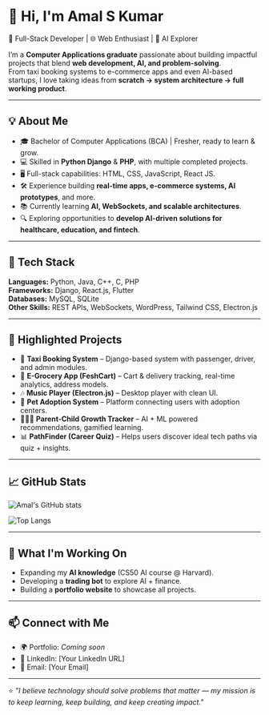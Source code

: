 # 👋 Hi, I'm Amal S Kumar  

🚀 Full-Stack Developer | 🌐 Web Enthusiast | 🤖 AI Explorer  

I’m a **Computer Applications graduate** passionate about building impactful projects that blend **web development, AI, and problem-solving**.  
From taxi booking systems to e-commerce apps and even AI-based startups, I love taking ideas from **scratch → system architecture → full working product**.  

---

## 💡 About Me
- 🎓 Bachelor of Computer Applications (BCA) | Fresher, ready to learn & grow.  
- 💻 Skilled in **Python Django** & **PHP**, with multiple completed projects.  
- 🖥️ Full-stack capabilities: HTML, CSS, JavaScript, React JS.  
- 🛠️ Experience building **real-time apps, e-commerce systems, AI prototypes**, and more.  
- 📚 Currently learning **AI, WebSockets, and scalable architectures**.  
- 🔍 Exploring opportunities to **develop AI-driven solutions for healthcare, education, and fintech**.  

---

## 🔨 Tech Stack
**Languages:** Python, Java, C++, C, PHP  
**Frameworks:** Django, React.js, Flutter  
**Databases:** MySQL, SQLite  
**Other Skills:** REST APIs, WebSockets, WordPress, Tailwind CSS, Electron.js  

---

## 📂 Highlighted Projects
- 🚖 **Taxi Booking System** – Django-based system with passenger, driver, and admin modules.  
- 🛒 **E-Grocery App (FeshCart)** – Cart & delivery tracking, real-time analytics, address models.  
- 🎶 **Music Player (Electron.js)** – Desktop player with clean UI.  
- 🐾 **Pet Adoption System** – Platform connecting users with adoption centers.  
- 👨‍👩‍👧 **Parent-Child Growth Tracker** – AI + ML powered recommendations, gamified learning.  
- 📊 **PathFinder (Career Quiz)** – Helps users discover ideal tech paths via quiz + insights.  

---

## 📈 GitHub Stats  
![Amal's GitHub stats](https://github-readme-stats.vercel.app/api?username=YOUR_GITHUB_USERNAME&show_icons=true&theme=radical)  

![Top Langs](https://github-readme-stats.vercel.app/api/top-langs/?username=YOUR_GITHUB_USERNAME&layout=compact&theme=radical)  

---

## 🌟 What I'm Working On
- Expanding my **AI knowledge** (CS50 AI course @ Harvard).  
- Developing a **trading bot** to explore AI + finance.  
- Building a **portfolio website** to showcase all projects.  

---

## 📫 Connect with Me
- 🌍 Portfolio: *Coming soon*  
- 💼 LinkedIn: [Your LinkedIn URL]  
- 📧 Email: [Your Email]  

---

⭐️ *"I believe technology should solve problems that matter — my mission is to keep learning, keep building, and keep creating impact."*
